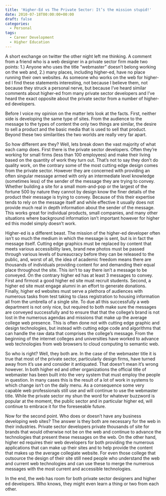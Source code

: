 ```yaml
---
title: 'Higher-Ed vs The Private Sector: It’s the mission stupid!'
date: 2010-07-18T00:00:00+00:00
draft: false
categories:
  - Personal
tags:
  - Career Development
  - Higher Education
---
```


A short exchange on twitter the other night left me thinking. A comment from a friend who is a web designer in a private sector firm made two points: 1.) Anyone who uses the title “webmaster” doesn’t belong working on the web and, 2.) many places, including higher-ed, have no place running their own websites. As someone who works on the web for higher-ed I find these statements interesting, not because I believe them, not because they struck a personal nerve, but because I’ve heard similar comments about higher-ed from many private sector developers and I’ve heard the exact opposite about the private sector from a number of higher-ed developers.

Before I voice my opinion on the matter lets look at the facts. First, neither side is developing the same type of sites. From the audience to the message to the types of content the only two things are similar, the desire to sell a product and the basic media that is used to sell that product. Beyond these two similarities the two worlds are really very far apart.

So how different are they? Well, lets break down the vast majority of what each camp does. First there is the private sector developers. Often they’re working for small firms (less than 100 employees) and make their living based on the quantity of work they turn out. That’s not to say they don’t do quality work, on the contrary some of the most cutting edge design comes from the private sector. However they are concerned with providing an often singular message armed with only an intermediate level knowledge (sometimes less) of the sender of the message they are trying to convey. Whether building a site for a small mom-and-pop or the largest of the fortune 500 by nature they cannot by design know the finer details of the product their message is trying to convey. Because of this their expertise tends to rely on the message itself and while effective it usually does not provide much real in depth information about the sender of the message. This works great for individual products, small companies, and many other situations where background information isn’t important however for higher ed this model simply doesn’t work.

Higher-ed is a different beast. The mission of the higher-ed developer often isn’t so much the medium in which the message is sent, but is in fact the message itself. Cutting edge graphics must be replaced by content that meets various accessibility laws, brand new photos must be passed through various levels of bureaucracy before they can be released to the public, and, worst of all, the idea of academic freedom means there are thousands of individuals providing content for and demanding their equal place throughout the site. This isn’t to say there isn’t a message to be conveyed. On the contrary higher ed has at least 3 messages to convey. First and firmost a good higher ed site must recruit students. Second, a higher ed site must engage alumni in an effort to generate donations. Finally, higher ed websites must serve a plethora of audiences with numerous tasks from test taking to class registration to housing information all from the umbrella of a single site. To due all this successfully a web department is not only nice, but required to both make sure the messages are conveyed successfully and to ensure that that the college’s brand is not lost in the numerous agendas and missions that make up the average college web presence. This is often done not with cutting edge graphic and design technologies, but instead with cutting edge code and algorithms that can handle the raw data that comprises the college’s message. From the beginning of the internet colleges and universities have worked to advance web technologies from web browsers to cloud computing to semantic web.

So who is right? Well, they both are. In the case of the webmaster title it is true that most of the private sector, particularly design firms, have turned away from it’s use and consider it antiquated. That doesn’t mean it’s wrong however. In both higher ed and other organizations the official title of webmaster has been built into the very system that must employ the people in question. In many cases this is the result of a lot of work in systems to which change isn’t on the daily menu. As a consequence some very capable web professionals still use and will continue to use the webmaster title. While the private sector my shun the word for whatever buzzword is popular at the moment, the public sector and in particular higher ed, will continue to embrace it for the foreseeable future.

Now for the second point. Who does or doesn’t have any business developing web sites? The answer is they both are necessary for the web in their industries. Private sector developers private thousands of site for brands that would otherwise not be on the web and continue to advance the technologies that present these messages on the web. On the other hand, higher ed requires their web developers for both providing the numerous applications that can make up their sites and to help provide the content that makes up the average collegiate website. For even those college that outsource the design of their site still need people who understand the web and current web technologies and can use these to merge the numerous messages with the most current and accessible technologies.

In the end, the web has room for both private sector designers and higher ed developers. Who knows, they might even learn a thing or two from each other.